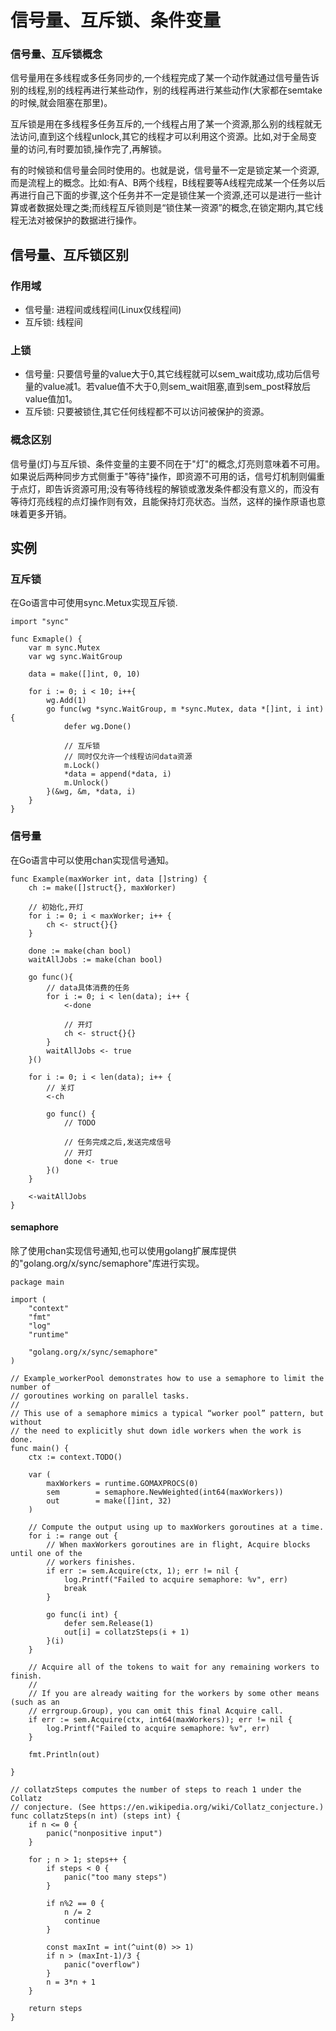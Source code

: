 # 信号量、互斥锁、条件变量

### 信号量、互斥锁概念
信号量用在多线程或多任务同步的,一个线程完成了某一个动作就通过信号量告诉别的线程,别的线程再进行某些动作，别的线程再进行某些动作(大家都在semtake的时候,就会阻塞在那里)。

互斥锁是用在多线程多任务互斥的,一个线程占用了某一个资源,那么别的线程就无法访问,直到这个线程unlock,其它的线程才可以利用这个资源。比如,对于全局变量的访问,有时要加锁,操作完了,再解锁。

有的时候锁和信号量会同时使用的。也就是说，信号量不一定是锁定某一个资源,而是流程上的概念。比如:有A、B两个线程，B线程要等A线程完成某一个任务以后再进行自己下面的步骤,这个任务并不一定是锁住某一个资源,还可以是进行一些计算或者数据处理之类;而线程互斥锁则是“锁住某一资源”的概念,在锁定期内,其它线程无法对被保护的数据进行操作。


## 信号量、互斥锁区别

### 作用域
* 信号量: 进程间或线程间(Linux仅线程间)
* 互斥锁: 线程间

### 上锁
* 信号量: 只要信号量的value大于0,其它线程就可以sem\_wait成功,成功后信号量的value减1。若value值不大于0,则sem_wait阻塞,直到sem_post释放后value值加1。
* 互斥锁: 只要被锁住,其它任何线程都不可以访问被保护的资源。

### 概念区别
信号量(灯)与互斥锁、条件变量的主要不同在于"灯"的概念,灯亮则意味着不可用。如果说后两种同步方式侧重于"等待"操作，即资源不可用的话，信号灯机制则偏重于点灯，即告诉资源可用;没有等待线程的解锁或激发条件都没有意义的，而没有等待灯亮线程的点灯操作则有效，且能保持灯亮状态。当然，这样的操作原语也意味着更多开销。


## 实例

### 互斥锁
在Go语言中可使用sync.Metux实现互斥锁.

```
import "sync"

func Exmaple() {
	var m sync.Mutex
	var wg sync.WaitGroup
	
	data = make([]int, 0, 10)
	
	for i := 0; i < 10; i++{
		wg.Add(1)
		go func(wg *sync.WaitGroup, m *sync.Mutex, data *[]int, i int) {
			defer wg.Done()
			
			// 互斥锁
			// 同时仅允许一个线程访问data资源
			m.Lock()
			*data = append(*data, i)
			m.Unlock()
		}(&wg, &m, *data, i)
	}
}
```

### 信号量
在Go语言中可以使用chan实现信号通知。

```
func Example(maxWorker int, data []string) {
	ch := make([]struct{}, maxWorker)
	
	// 初始化,开灯
	for i := 0; i < maxWorker; i++ {
		ch <- struct{}{}
	}
	
	done := make(chan bool)
	waitAllJobs := make(chan bool)
	
	go func(){
		// data具体消费的任务
		for i := 0; i < len(data); i++ {
			<-done
			
			// 开灯
			ch <- struct{}{}
		}
		waitAllJobs <- true
	}()
	
	for i := 0; i < len(data); i++ {
		// 关灯
		<-ch
		
		go func() {
			// TODO
			
			// 任务完成之后,发送完成信号
			// 开灯
			done <- true
		}()
	}
	
	<-waitAllJobs
}
```

#### semaphore
除了使用chan实现信号通知,也可以使用golang扩展库提供的"golang.org/x/sync/semaphore"库进行实现。

```
package main

import (
    "context"
    "fmt"
    "log"
    "runtime"

    "golang.org/x/sync/semaphore"
)

// Example_workerPool demonstrates how to use a semaphore to limit the number of
// goroutines working on parallel tasks.
//
// This use of a semaphore mimics a typical “worker pool” pattern, but without
// the need to explicitly shut down idle workers when the work is done.
func main() {
    ctx := context.TODO()

    var (
        maxWorkers = runtime.GOMAXPROCS(0)
        sem        = semaphore.NewWeighted(int64(maxWorkers))
        out        = make([]int, 32)
    )

    // Compute the output using up to maxWorkers goroutines at a time.
    for i := range out {
        // When maxWorkers goroutines are in flight, Acquire blocks until one of the
        // workers finishes.
        if err := sem.Acquire(ctx, 1); err != nil {
            log.Printf("Failed to acquire semaphore: %v", err)
            break
        }

        go func(i int) {
            defer sem.Release(1)
            out[i] = collatzSteps(i + 1)
        }(i)
    }

    // Acquire all of the tokens to wait for any remaining workers to finish.
    //
    // If you are already waiting for the workers by some other means (such as an
    // errgroup.Group), you can omit this final Acquire call.
    if err := sem.Acquire(ctx, int64(maxWorkers)); err != nil {
        log.Printf("Failed to acquire semaphore: %v", err)
    }

    fmt.Println(out)

}

// collatzSteps computes the number of steps to reach 1 under the Collatz
// conjecture. (See https://en.wikipedia.org/wiki/Collatz_conjecture.)
func collatzSteps(n int) (steps int) {
    if n <= 0 {
        panic("nonpositive input")
    }

    for ; n > 1; steps++ {
        if steps < 0 {
            panic("too many steps")
        }

        if n%2 == 0 {
            n /= 2
            continue
        }

        const maxInt = int(^uint(0) >> 1)
        if n > (maxInt-1)/3 {
            panic("overflow")
        }
        n = 3*n + 1
    }

    return steps
}
```

